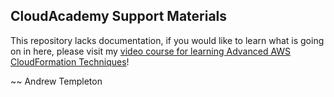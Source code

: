

## CloudAcademy Support Materials

This repository lacks documentation, if you would like to learn what is going on in here, please visit my [video course for learning Advanced AWS CloudFormation Techniques](https://cloudacademy.com/amazon-web-services/advanced-aws-cloudformation-course/)!

~~ Andrew Templeton